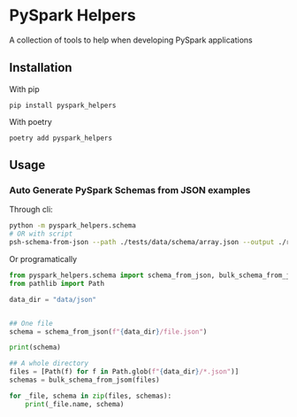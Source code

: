 # PySpark Helpers

A collection of tools to help when developing PySpark applications

## Installation

With pip
```
pip install pyspark_helpers
```

With poetry
```
poetry add pyspark_helpers
```

## Usage

### Auto Generate PySpark Schemas from JSON examples

Through cli:

```sh
python -m pyspark_helpers.schema
# OR with script
psh-schema-from-json --path ./tests/data/schema/array.json --output ./results/array_schema.json
```

Or programatically

```py
from pyspark_helpers.schema import schema_from_json, bulk_schema_from_jsom
from pathlib import Path

data_dir = "data/json"


## One file
schema = schema_from_json(f"{data_dir}/file.json")

print(schema)

## A whole directory
files = [Path(f) for f in Path.glob(f"{data_dir}/*.json")]
schemas = bulk_schema_from_jsom(files)

for _file, schema in zip(files, schemas):
    print(_file.name, schema)
```
